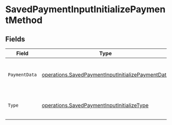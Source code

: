 # SavedPaymentInputInitializePaymentMethod


## Fields

| Field                                                                                                                         | Type                                                                                                                          | Required                                                                                                                      | Description                                                                                                                   | Example                                                                                                                       |
| ----------------------------------------------------------------------------------------------------------------------------- | ----------------------------------------------------------------------------------------------------------------------------- | ----------------------------------------------------------------------------------------------------------------------------- | ----------------------------------------------------------------------------------------------------------------------------- | ----------------------------------------------------------------------------------------------------------------------------- |
| `PaymentData`                                                                                                                 | [operations.SavedPaymentInputInitializePaymentData](../../../pkg/models/operations/savedpaymentinputinitializepaymentdata.md) | :heavy_check_mark:                                                                                                            | Initialize payment for a saved payment method                                                                                 |                                                                                                                               |
| `Type`                                                                                                                        | [operations.SavedPaymentInputInitializeType](../../../pkg/models/operations/savedpaymentinputinitializetype.md)               | :heavy_check_mark:                                                                                                            | The type of the payment attempt                                                                                               | saved_payment_method                                                                                                          |